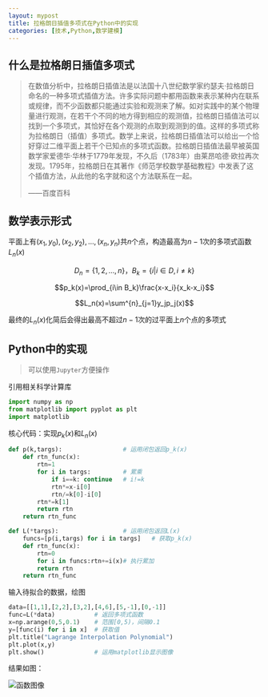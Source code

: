 ```yaml
---
layout: mypost
title: 拉格朗日插值多项式在Python中的实现
categories: [技术,Python,数学建模]
---
```


## 什么是拉格朗日插值多项式

> 在数值分析中，拉格朗日插值法是以法国十八世纪数学家约瑟夫·拉格朗日命名的一种多项式插值方法。许多实际问题中都用函数来表示某种内在联系或规律，而不少函数都只能通过实验和观测来了解。如对实践中的某个物理量进行观测，在若干个不同的地方得到相应的观测值，拉格朗日插值法可以找到一个多项式，其恰好在各个观测的点取到观测到的值。这样的多项式称为拉格朗日（插值）多项式。数学上来说，拉格朗日插值法可以给出一个恰好穿过二维平面上若干个已知点的多项式函数。拉格朗日插值法最早被英国数学家爱德华·华林于1779年发现，不久后（1783年）由莱昂哈德·欧拉再次发现。1795年，拉格朗日在其著作《师范学校数学基础教程》中发表了这个插值方法，从此他的名字就和这个方法联系在一起。
> 
> ——百度百科

## 数学表示形式

平面上有$(x_1,y_0),(x_2,y_2),\dots,(x_n,y_n)$共$n$个点，构造最高为$n-1$次的多项式函数$L_n(x)$

$$D_n=\{1,2,\dots,n\}，B_k=\{i|i\in D,i\neq k\}$$

$$p_k(x)=\prod_{i\in B_k}\frac{x-x_i}{x_k-x_i}$$

$$L_n(x)=\sum^{n}_{j=1}y_jp_j(x)$$

最终的$L_n(x)$化简后会得出最高不超过$n-1$次的过平面上$n$个点的多项式

## Python中的实现

> 可以使用`Jupyter`方便操作

引用相关科学计算库

```python
import numpy as np
from matplotlib import pyplot as plt
import matplotlib
```
核心代码：实现$p_k(x)$和$L_n(x)$

```python
def p(k,targs):                 # 运用闭包返回p_k(x)
    def rtn_func(x):
        rtn=1
        for i in targs:         # 累乘
            if i==k: continue   # i!=k
            rtn*=x-i[0]
            rtn/=k[0]-i[0]
        rtn*=k[1]
        return rtn
    return rtn_func

def L(*targs):                  # 运用闭包返回L(x)
    funcs=[p(i,targs) for i in targs]   # 获取p_k(x)
    def rtn_func(x):
        rtn=0
        for i in funcs:rtn+=i(x)# 执行累加
        return rtn
    return rtn_func
```

输入待拟合的数据，绘图

```python
data=[[1,1],[2,2],[3,2],[4,6],[5,-1],[0,-1]]
func=L(*data)           # 返回多项式函数
x=np.arange(0,5,0.1)    # 范围[0,5)，间隔0.1
y=[func(i) for i in x]  # 获取值
plt.title("Lagrange Interpolation Polynomial")
plt.plot(x,y)
plt.show()              # 运用matplotlib显示图像
```

结果如图：

![函数图像](plot_image.png)